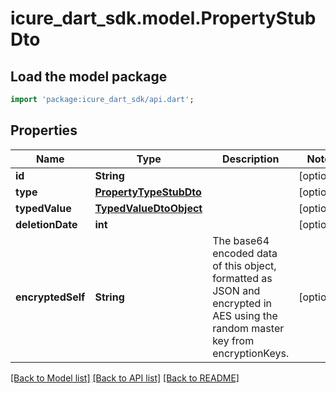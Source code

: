 # icure_dart_sdk.model.PropertyStubDto

## Load the model package
```dart
import 'package:icure_dart_sdk/api.dart';
```

## Properties
Name | Type | Description | Notes
------------ | ------------- | ------------- | -------------
**id** | **String** |  | [optional]
**type** | [**PropertyTypeStubDto**](PropertyTypeStubDto.md) |  | [optional]
**typedValue** | [**TypedValueDtoObject**](TypedValueDtoObject.md) |  | [optional]
**deletionDate** | **int** |  | [optional]
**encryptedSelf** | **String** | The base64 encoded data of this object, formatted as JSON and encrypted in AES using the random master key from encryptionKeys. | [optional]

[[Back to Model list]](../README.md#documentation-for-models) [[Back to API list]](../README.md#documentation-for-api-endpoints) [[Back to README]](../README.md)
